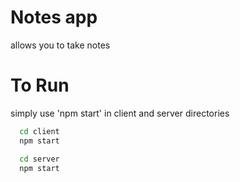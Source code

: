 # Notes app
allows you to take notes

# To Run
simply use 'npm start' in client and server directories

```bash
  cd client
  npm start
```
```bash
  cd server
  npm start
```
 

